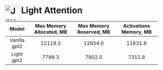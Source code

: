 # <img align="left" alt="Java" width="50px" src="https://cdn-icons.flaticon.com/png/512/2593/premium/2593389.png?token=exp=1647305057~hmac=211ad2e4848663544b142e4946dc8269"/> Light Attention


| Model  | Max Memory Allocated, MB | Max Memory Reserved, MB | Activations Memory, MB |
|  :---:  |  :---:  |  :---:  |  :---:  |
| Vanilla gpt2  | 12119.3 | 12654.0 | 11631.8 |
| Light gpt2  | 7799.3 | 7902.0 |  7311.8 |
